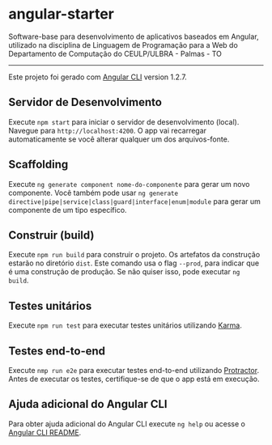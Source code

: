 # angular-starter
Software-base para desenvolvimento de aplicativos baseados em Angular, utilizado na disciplina de Linguagem de Programação para a Web do Departamento de Computação do CEULP/ULBRA - Palmas - TO

---

Este projeto foi gerado com [Angular CLI](https://github.com/angular/angular-cli) version 1.2.7.

## Servidor de Desenvolvimento

Execute `npm start` para iniciar o servidor de desenvolvimento (local). Navegue para `http://localhost:4200`. O app vai recarregar automaticamente se você alterar qualquer um dos arquivos-fonte.

## Scaffolding

Execute `ng generate component nome-do-componente` para gerar um novo componente. Você também pode usar `ng generate directive|pipe|service|class|guard|interface|enum|module` para gerar um componente de um tipo específico.

## Construir (build)

Execute `npm run build` para construir o projeto. Os artefatos da construção estarão no diretório `dist`. Este comando usa o flag `--prod`, para indicar que é uma construção de produção. Se não quiser isso, pode executar `ng build`.

## Testes unitários

Execute `npm run test` para executar testes unitários utilizando [Karma](https://karma-runner.github.io).

## Testes end-to-end

Execute `nmp run e2e` para executar testes end-to-end utilizando [Protractor](http://www.protractortest.org/). Antes de executar os testes, certifique-se de que o app está em execução.

## Ajuda adicional do Angular CLI

Para obter ajuda adicional do Angular CLI execute `ng help` ou acesse o [Angular CLI README](https://github.com/angular/angular-cli/blob/master/README.md).

